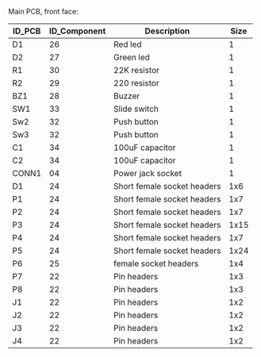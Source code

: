 Main PCB, front face:

| ID_PCB | ID_Component | Description | Size |
|---|---|---|---|
| D1 | 26 | Red led | 1 |
| D2 | 27 | Green led | 1 |
| R1 | 30 | 22K resistor | 1 |
| R2 | 29 | 220 resistor | 1 |
| BZ1 | 28 | Buzzer | 1 |
| SW1 | 33 | Slide switch | 1 |
| Sw2 | 32 | Push button | 1 |
| Sw3 | 32 | Push button | 1 |
| C1 | 34 | 100uF capacitor | 1|
| C2 | 34 | 100uF capacitor | 1|
| CONN1 | 04 | Power jack socket | 1 |
| D1 | 24 | Short female socket headers | 1x6 |
| P1 | 24 | Short female socket headers | 1x7 |
| P2 | 24 | Short female socket headers | 1x7 |
| P3 | 24 | Short female socket headers | 1x15 |
| P4 | 24 | Short female socket headers | 1x7 |
| P5 | 24 | Short female socket headers | 1x24 |
| P6 | 25 | female socket headers | 1x4 |
| P7 | 22 | Pin headers | 1x3 |
| P8 | 22 | Pin headers | 1x3 |
| J1 | 22 | Pin headers | 1x2 |
| J2 | 22 | Pin headers | 1x2 |
| J3 | 22 | Pin headers | 1x2 |
| J4 | 22 | Pin headers | 1x2 |


